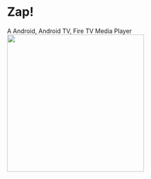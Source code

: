 # Zap!
A Android, Android TV, Fire TV Media Player
<img src="https://github.com/Loading617/Zap/Ultra/Zap.Icon.zip" width="320">
